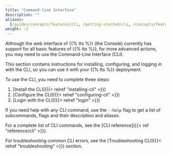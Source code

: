 ```yaml
---
title: "Command-line Interface"
description: ""
aliases:
  [/guides/concepts/features/cli, /getting-started/cli, /concepts/featurescli]
weight: -2
---
```


Although the web interface of {{% tts %}} (the Console) currently has support for all basic features of {{% tts %}}, for more advanced actions, you may need to use the Command-Line Interface (CLI).

<!--more-->

This section contains instructions for installing, configuring, and logging in with the CLI, so you can use it with your {{% tts %}} deployment.

To use the CLI, you need to complete three steps:

1. [Install the CLI]({{< relref "installing-cli" >}})
2. [Configure the CLI]({{< relref "configuring-cli" >}})
3. [Login with the CLI]({{< relref "login" >}})

If you need help with any CLI command, use the `--help` flag to get a list of subcommands, flags and their description and aliases.

For a complete list of CLI commands, see the [CLI reference]({{< ref "reference/cli" >}}).

For troubleshooting common CLI errors, see the [Troubleshooting CLI]({{< relref "troubleshooting" >}}) section.
